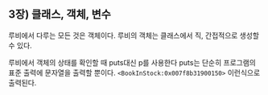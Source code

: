 ## 3장) 클래스, 객체, 변수

루비에서 다루는 모든 것은 객체이다. 루비의 객체는 클래스에서 직, 간접적으로 생성할 수 있다.

루비에서 객체의 상태를 확인할 때 puts대신 p를 사용한다
puts는 단순히 프로그램의 표준 출력에 문자열을 출력할 뿐이다.
`<BookInStock:0x007f8b31900150>` 이런식으로 출력된다.

